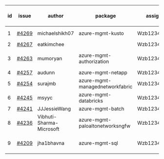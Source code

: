 | id | issue | author | package | assignee | bot advice | created date of issue | target release date | date from target |
| ------ | ------ | ------ | ------ | ------ | ------ | ------ | ------ | :-----: |
| 1 | [#4269](https://github.com/Azure/sdk-release-request/issues/4269) | michaelshikh07 | azure-mgmt-kusto | Wzb123456789 | new issue. | 06-25 | 07-28 |  |
| 2 | [#4267](https://github.com/Azure/sdk-release-request/issues/4267) | eatkimchee |  | Wzb123456789 |  | 06-23 | 07-28 |  |
| 3 | [#4263](https://github.com/Azure/sdk-release-request/issues/4263) | mumoryan | azure-mgmt-authorization | Wzb123456789 | new issue. MultiAPI | 06-21 | 07-28 |  |
| 4 | [#4257](https://github.com/Azure/sdk-release-request/issues/4257) | audunn | azure-mgmt-netapp | Wzb123456789 |  | 06-21 | 07-28 |  |
| 5 | [#4254](https://github.com/Azure/sdk-release-request/issues/4254) | surajmb | azure-mgmt-managednetworkfabric | Wzb123456789 | FirstBeta | 06-16 | 07-28 |  |
| 6 | [#4245](https://github.com/Azure/sdk-release-request/issues/4245) | msyyc | azure-mgmt-databricks | Wzb123456789 | HoldOn | 06-14 | 07-28 |  |
| 7 | [#4241](https://github.com/Azure/sdk-release-request/issues/4241) | JJJessieWang | azure-mgmt-batch | Wzb123456789 |  | 06-13 | 07-28 |  |
| 8 | [#4236](https://github.com/Azure/sdk-release-request/issues/4236) | Vibhuti-Sharma-Microsoft | azure-mgmt-paloaltonetworksngfw | Wzb123456789 | FirstGA | 06-09 | 07-14 |  |
| 9 | [#4209](https://github.com/Azure/sdk-release-request/issues/4209) | jha1bhavna | azure-mgmt-sql | Wzb123456789 | close to release date.  | 05-29 | 06-23 | -2 |

